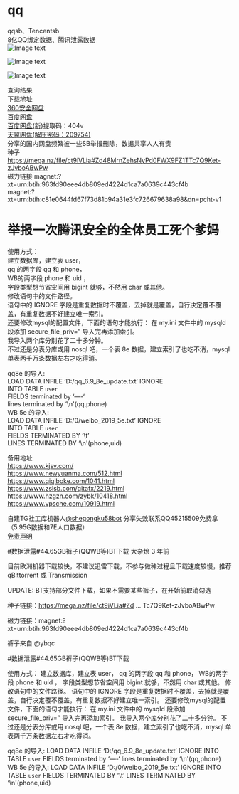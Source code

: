 # qq
qqsb、Tencentsb  
8亿QQ绑定数据、腾讯泄露数据  
![Image text](https://i.imgur.com/J8oFiP9.png)  

![Image text](https://www.hzgzn.com/content/uploadfile/202101/224d1611802167.png)  

![Image text](https://i.imgur.com/bvstdLp.jpg)  

查询结果  
下载地址  
[360安全网盘](https://36263f.link.yunpan.360.cn/lk/surl_yS9zkMdGJCi)  
[百度网盘](https://pan.baidu.com/s/1MuBCEJWCjs7cDwbgQdibww)  
[百度网盘(新)](https://pan.baidu.com/s/12FfwVdmzYNkZXTzooH_xQA)提取码：404v  
[天翼网盘(解压密码：209754)](https://cloud.189.cn/t/ziieemMruaq2)  
分享的国内网盘频繁被一些SB举报删除，数据共享人人有责  
种子 https://mega.nz/file/ct9iVLia#Zd48MrnZehsNyPd0FWX9FZ1TTc7Q9Ket-zJvboABwPw  
磁力链接 magnet:?xt=urn:btih:963fd90eee4db809ed4224d1ca7a0639c443cf4b  
magnet:?xt=urn:btih:c81e0644fd67f73d81b94a31e3fc726679638a98&dn=pcht-v1  

# 举报一次腾讯安全的全体员工死个爹妈  
使用方式：  
建立数据库，建立表 user，  
qq 的两字段 qq 和 phone，  
WB的两字段 phone 和 uid ，  
字段类型想节省空间用 bigint 就够，不然用 char 或其他。  
修改语句中的文件路径。  
语句中的 IGNORE  字段是重复数据时不覆盖，去掉就是覆盖，自行决定覆不覆盖，有重复数据不好建立唯一索引。  
还要修改mysql的配置文件，下面的语句才能执行： 在 my.ini 文件中的 mysqld 段添加 secure_file_priv=”
导入完再添加索引。  
我导入两个库分别花了二十多分钟。  
不过还是分表分库或用 nosql 吧，一个表 8e 数据，建立索引了也吃不消，mysql 单表两千万条数据左右才吃得消。  

qq8e 的导入:  
LOAD DATA INFILE ‘D:/qq_6.9_8e_update.txt’ IGNORE  
INTO TABLE `user`  
FIELDS terminated by ‘—-‘  
lines terminated by ‘\n'(qq,phone)  
WB 5e 的导入:  
LOAD DATA INFILE ‘D:/0/weibo_2019_5e.txt’ IGNORE  
INTO TABLE `user`  
FIELDS TERMINATED BY ‘\t’  
LINES TERMINATED BY ‘\n'(phone,uid)  

备用地址  
https://www.kjsv.com/  
https://www.newyuanma.com/512.html  
https://www.qiqiboke.com/1041.html  
https://www.zslsb.com/qitafx/2219.html  
https://www.hzgzn.com/zybk/10418.html  
https://www.vpsche.com/10919.html  

自建TG社工库机器人[@shegongku58bot](https://t.me/shegongku58bot)
分享失效联系QQ45215509免费拿（5.95G数据和7E人口数据）  
[免责声明](https://github.com/qq8e/qq/blob/main/wz/%E5%85%8D%E8%B4%A3%E5%A3%B0%E6%98%8E.txt)


#数据泄露#44.65GB裤子(QQWB等)BT下载
大杂烩
3 年前

目前欧洲机器下载较快，不建议迅雷下载，不参与做种过程且下载速度较慢，推荐 qBittorrent 或 Transmission

UPDATE: BT支持部分文件下载，如果不需要某些裤子，在开始前取消勾选

种子链接：https://mega.nz/file/ct9iVLia#Zd … Tc7Q9Ket-zJvboABwPw

磁力链接：magnet:?xt=urn:btih:963fd90eee4db809ed4224d1ca7a0639c443cf4b

裤子来自 @ybqc

#数据泄露#44.65GB裤子(QQWB等)BT下载

 

使用方式：
建立数据库，建立表 user，
qq 的两字段 qq 和 phone，
WB的两字段 phone 和 uid ，
字段类型想节省空间用 bigint 就够，不然用 char 或其他。
修改语句中的文件路径。
语句中的 IGNORE  字段是重复数据时不覆盖，去掉就是覆盖，自行决定覆不覆盖，有重复数据不好建立唯一索引。
还要修改mysql的配置文件，下面的语句才能执行： 在 my.ini 文件中的 mysqld 段添加 secure_file_priv=”
导入完再添加索引。
我导入两个库分别花了二十多分钟。
不过还是分表分库或用 nosql 吧，一个表 8e 数据，建立索引了也吃不消，mysql 单表两千万条数据左右才吃得消。

qq8e 的导入:
LOAD DATA INFILE ‘D:/qq_6.9_8e_update.txt’ IGNORE
INTO TABLE `user`
FIELDS terminated by ‘—-‘
lines terminated by ‘\n'(qq,phone)
WB 5e 的导入:
LOAD DATA INFILE ‘D:/0/weibo_2019_5e.txt’ IGNORE
INTO TABLE `user`
FIELDS TERMINATED BY ‘\t’
LINES TERMINATED BY ‘\n'(phone,uid)
